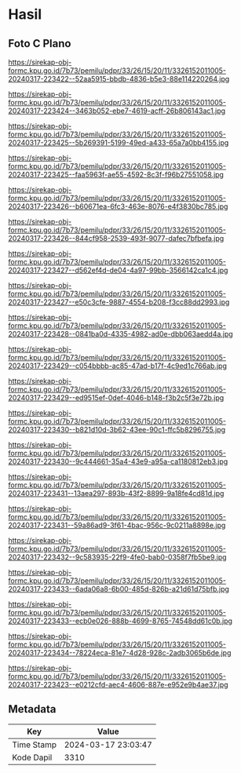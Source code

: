 # Hasil

## Foto C Plano

https://sirekap-obj-formc.kpu.go.id/7b73/pemilu/pdpr/33/26/15/20/11/3326152011005-20240317-223422--52aa5915-bbdb-4836-b5e3-88e114220264.jpg

https://sirekap-obj-formc.kpu.go.id/7b73/pemilu/pdpr/33/26/15/20/11/3326152011005-20240317-223424--3463b052-ebe7-4619-acff-26b806143ac1.jpg

https://sirekap-obj-formc.kpu.go.id/7b73/pemilu/pdpr/33/26/15/20/11/3326152011005-20240317-223425--5b269391-5199-49ed-a433-65a7a0bb4155.jpg

https://sirekap-obj-formc.kpu.go.id/7b73/pemilu/pdpr/33/26/15/20/11/3326152011005-20240317-223425--faa5963f-ae55-4592-8c3f-f96b27551058.jpg

https://sirekap-obj-formc.kpu.go.id/7b73/pemilu/pdpr/33/26/15/20/11/3326152011005-20240317-223426--b60671ea-6fc3-463e-8076-e4f3830bc785.jpg

https://sirekap-obj-formc.kpu.go.id/7b73/pemilu/pdpr/33/26/15/20/11/3326152011005-20240317-223426--844cf958-2539-493f-9077-dafec7bfbefa.jpg

https://sirekap-obj-formc.kpu.go.id/7b73/pemilu/pdpr/33/26/15/20/11/3326152011005-20240317-223427--d562ef4d-de04-4a97-99bb-3566142ca1c4.jpg

https://sirekap-obj-formc.kpu.go.id/7b73/pemilu/pdpr/33/26/15/20/11/3326152011005-20240317-223427--e50c3cfe-9887-4554-b208-f3cc88dd2993.jpg

https://sirekap-obj-formc.kpu.go.id/7b73/pemilu/pdpr/33/26/15/20/11/3326152011005-20240317-223428--0841ba0d-4335-4982-ad0e-dbb063aedd4a.jpg

https://sirekap-obj-formc.kpu.go.id/7b73/pemilu/pdpr/33/26/15/20/11/3326152011005-20240317-223429--c054bbbb-ac85-47ad-b17f-4c9ed1c766ab.jpg

https://sirekap-obj-formc.kpu.go.id/7b73/pemilu/pdpr/33/26/15/20/11/3326152011005-20240317-223429--ed9515ef-0def-4046-b148-f3b2c5f3e72b.jpg

https://sirekap-obj-formc.kpu.go.id/7b73/pemilu/pdpr/33/26/15/20/11/3326152011005-20240317-223430--b821d10d-3b62-43ee-90c1-ffc5b8296755.jpg

https://sirekap-obj-formc.kpu.go.id/7b73/pemilu/pdpr/33/26/15/20/11/3326152011005-20240317-223430--9c444661-35a4-43e9-a95a-ca1180812eb3.jpg

https://sirekap-obj-formc.kpu.go.id/7b73/pemilu/pdpr/33/26/15/20/11/3326152011005-20240317-223431--13aea297-893b-43f2-8899-9a18fe4cd81d.jpg

https://sirekap-obj-formc.kpu.go.id/7b73/pemilu/pdpr/33/26/15/20/11/3326152011005-20240317-223431--59a86ad9-3f61-4bac-956c-9c0211a8898e.jpg

https://sirekap-obj-formc.kpu.go.id/7b73/pemilu/pdpr/33/26/15/20/11/3326152011005-20240317-223432--9c583935-22f9-4fe0-bab0-0358f7fb5be9.jpg

https://sirekap-obj-formc.kpu.go.id/7b73/pemilu/pdpr/33/26/15/20/11/3326152011005-20240317-223433--6ada06a8-6b00-485d-826b-a21d61d75bfb.jpg

https://sirekap-obj-formc.kpu.go.id/7b73/pemilu/pdpr/33/26/15/20/11/3326152011005-20240317-223433--ecb0e026-888b-4699-8765-74548dd61c0b.jpg

https://sirekap-obj-formc.kpu.go.id/7b73/pemilu/pdpr/33/26/15/20/11/3326152011005-20240317-223434--78224eca-81e7-4d28-928c-2adb3065b6de.jpg

https://sirekap-obj-formc.kpu.go.id/7b73/pemilu/pdpr/33/26/15/20/11/3326152011005-20240317-223423--e0212cfd-aec4-4606-887e-e952e9b4ae37.jpg


## Metadata

| Key        | Value               |
| ---------- | ------------------- |
| Time Stamp | 2024-03-17 23:03:47 |
| Kode Dapil | 3310                |




